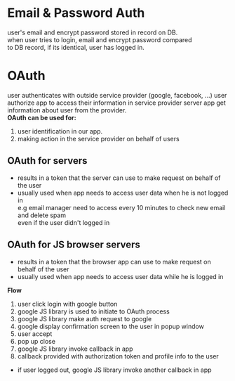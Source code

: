 # Email & Password Auth

user's email and encrypt password stored in record on DB.  
when user tries to login, email and encrypt password compared  
to DB record, if its identical, user has logged in.

# OAuth

user authenticates with outside service provider (google, facebook, ...)
user authorize app to access their information in service provider server
app get information about user from the provider.  
**OAuth can be used for:**

1. user identification in our app.
2. making action in the service provider on behalf of users

## OAuth for servers

-  results in a token that the server can use to make request on behalf of the user
-  usually used when app needs to access user data when he is not logged in  
   e.g email manager need to access every 10 minutes to check new email and delete spam  
   even if the user didn't logged in

## OAuth for JS browser servers

-  results in a token that the browser app can use to make request on behalf of the user
-  usually used when app needs to access user data while he is logged in

**Flow**

1. user click login with google button
2. google JS library is used to initiate to OAuth process
3. google JS library make auth request to google
4. google display confirmation screen to the user in popup window
5. user accept
6. pop up close
7. google JS library invoke callback in app
8. callback provided with authorization token and profile info to the user

-  if user logged out, google JS library invoke another callback in app
